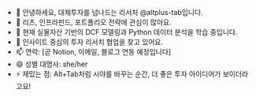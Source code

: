 - 👋 안녕하세요, 대체투자를 넘나드는 리서처 @altplus-tab입니다.  
- 👀 리츠, 인프라펀드, 포트폴리오 전략에 관심이 많아요.  
- 🌱 현재 실물자산 기반의 DCF 모델링과 Python 데이터 분석을 학습 중입니다.  
- 💞️ 인사이트 중심의 투자 리서치 협업을 찾고 있어요.  
- 📫 연락: [곧 Notion, 이메일, 블로그 연동 예정입니다]  
- 😄 성별 대명사: she/her  
- ⚡ 재밌는 점: Alt+Tab처럼 시야를 바꾸는 순간, 더 좋은 투자 아이디어가 보이더라고요!

<!---
altplus-tab/altplus-tab is a ✨ special ✨ repository because its `README.md` (this file) appears on your GitHub profile.
You can click the Preview link to take a look at your changes.
--->
